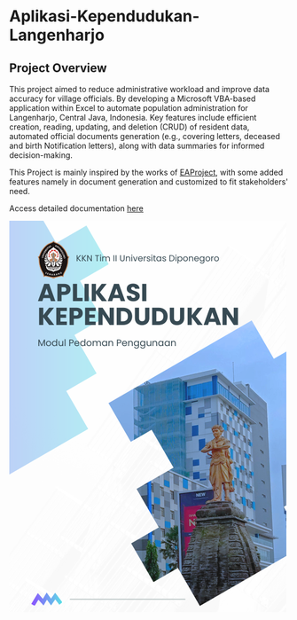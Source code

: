 # Aplikasi-Kependudukan-Langenharjo

## Project Overview
This project aimed to reduce administrative workload and improve data accuracy for village officials. By developing a Microsoft VBA-based application within Excel to automate population administration for Langenharjo, Central Java, Indonesia. Key features include efficient creation, reading, updating, and deletion (CRUD) of resident data, automated official documents generation (e.g., covering letters, deceased and birth Notification letters), along with data summaries for informed decision-making. 

This Project is mainly inspired by the works of [EAProject]([URL](https://www.youtube.com/@EAProject)), with some added features namely in document generation and customized
to fit stakeholders' need.

Access detailed documentation [here]([https://github.com/username/repository/blob/branch/path/to/your/file.ext](https://github.com/dzakialaqsha/Aplikasi-Kependudukan-Langenharjo/blob/main/Modul%20Aplikasi%20Kependudukan_compressed.pdf))

![User Guide Cover](resources/Cover.png)
